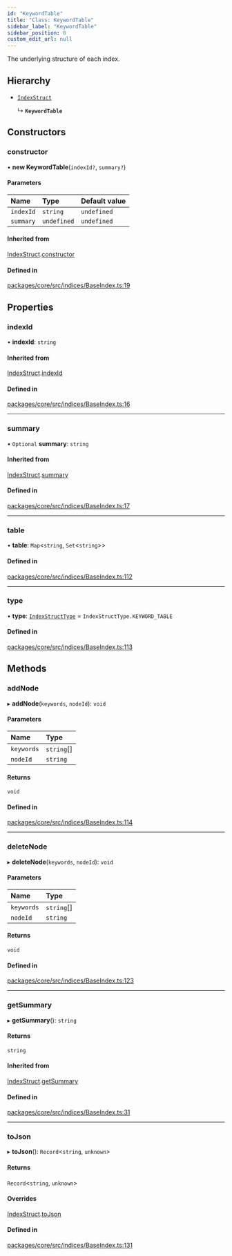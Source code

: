 ```yaml
---
id: "KeywordTable"
title: "Class: KeywordTable"
sidebar_label: "KeywordTable"
sidebar_position: 0
custom_edit_url: null
---
```


The underlying structure of each index.

## Hierarchy

- [`IndexStruct`](IndexStruct.md)

  ↳ **`KeywordTable`**

## Constructors

### constructor

• **new KeywordTable**(`indexId?`, `summary?`)

#### Parameters

| Name      | Type        | Default value |
| :-------- | :---------- | :------------ |
| `indexId` | `string`    | `undefined`   |
| `summary` | `undefined` | `undefined`   |

#### Inherited from

[IndexStruct](IndexStruct.md).[constructor](IndexStruct.md#constructor)

#### Defined in

[packages/core/src/indices/BaseIndex.ts:19](https://github.com/run-llama/LlamaIndexTS/blob/3552de1/packages/core/src/indices/BaseIndex.ts#L19)

## Properties

### indexId

• **indexId**: `string`

#### Inherited from

[IndexStruct](IndexStruct.md).[indexId](IndexStruct.md#indexid)

#### Defined in

[packages/core/src/indices/BaseIndex.ts:16](https://github.com/run-llama/LlamaIndexTS/blob/3552de1/packages/core/src/indices/BaseIndex.ts#L16)

---

### summary

• `Optional` **summary**: `string`

#### Inherited from

[IndexStruct](IndexStruct.md).[summary](IndexStruct.md#summary)

#### Defined in

[packages/core/src/indices/BaseIndex.ts:17](https://github.com/run-llama/LlamaIndexTS/blob/3552de1/packages/core/src/indices/BaseIndex.ts#L17)

---

### table

• **table**: `Map`<`string`, `Set`<`string`\>\>

#### Defined in

[packages/core/src/indices/BaseIndex.ts:112](https://github.com/run-llama/LlamaIndexTS/blob/3552de1/packages/core/src/indices/BaseIndex.ts#L112)

---

### type

• **type**: [`IndexStructType`](../enums/IndexStructType.md) = `IndexStructType.KEYWORD_TABLE`

#### Defined in

[packages/core/src/indices/BaseIndex.ts:113](https://github.com/run-llama/LlamaIndexTS/blob/3552de1/packages/core/src/indices/BaseIndex.ts#L113)

## Methods

### addNode

▸ **addNode**(`keywords`, `nodeId`): `void`

#### Parameters

| Name       | Type       |
| :--------- | :--------- |
| `keywords` | `string`[] |
| `nodeId`   | `string`   |

#### Returns

`void`

#### Defined in

[packages/core/src/indices/BaseIndex.ts:114](https://github.com/run-llama/LlamaIndexTS/blob/3552de1/packages/core/src/indices/BaseIndex.ts#L114)

---

### deleteNode

▸ **deleteNode**(`keywords`, `nodeId`): `void`

#### Parameters

| Name       | Type       |
| :--------- | :--------- |
| `keywords` | `string`[] |
| `nodeId`   | `string`   |

#### Returns

`void`

#### Defined in

[packages/core/src/indices/BaseIndex.ts:123](https://github.com/run-llama/LlamaIndexTS/blob/3552de1/packages/core/src/indices/BaseIndex.ts#L123)

---

### getSummary

▸ **getSummary**(): `string`

#### Returns

`string`

#### Inherited from

[IndexStruct](IndexStruct.md).[getSummary](IndexStruct.md#getsummary)

#### Defined in

[packages/core/src/indices/BaseIndex.ts:31](https://github.com/run-llama/LlamaIndexTS/blob/3552de1/packages/core/src/indices/BaseIndex.ts#L31)

---

### toJson

▸ **toJson**(): `Record`<`string`, `unknown`\>

#### Returns

`Record`<`string`, `unknown`\>

#### Overrides

[IndexStruct](IndexStruct.md).[toJson](IndexStruct.md#tojson)

#### Defined in

[packages/core/src/indices/BaseIndex.ts:131](https://github.com/run-llama/LlamaIndexTS/blob/3552de1/packages/core/src/indices/BaseIndex.ts#L131)
